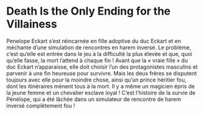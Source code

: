 # Death Is the Only Ending for the Villainess
Penelope Eckart s’est réincarnée en fille adoptive du duc Eckart et en méchante d’une simulation de rencontres en harem inversé. Le problème, c’est qu’elle est entrée dans le jeu à la difficulté la plus élevée et que, quoi qu’elle fasse, la mort l’attend à chaque fin ! Avant que la « vraie fille » du duc Eckart n’apparaisse, elle doit choisir l’un des protagonistes masculins et parvenir à une fin heureuse pour survivre. Mais les deux frères se disputent toujours avec elle pour la moindre chose, ainsi qu’un prince héritier fou, dont les itinéraires mènent tous à la mort. Il y a même un magicien épris de la jeune femme et un chevalier esclave loyal ! C’est l’histoire de la survie de Pénélope, qui a été lâchée dans un simulateur de rencontre de harem inversé complètement fou !